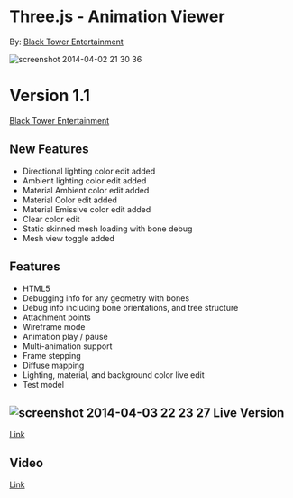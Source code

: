 Three.js - Animation Viewer
====================================
By: [Black Tower Entertainment](http://blacktowerentertainment.com/blog/)

![screenshot 2014-04-02 21 30 36](https://cloud.githubusercontent.com/assets/5099279/2599676/c3776bd0-bae8-11e3-9b36-acfb306c4280.png)

Version 1.1
====================
[Black Tower Entertainment](http://blacktowerentertainment.com/blog/)

New Features
-------------------------
- Directional lighting color edit added
- Ambient lighting color edit added
- Material Ambient color edit added
- Material Color edit added
- Material Emissive color edit added
- Clear color edit
- Static skinned mesh loading with bone debug
- Mesh view toggle added

Features
--------------------------
- HTML5
- Debugging info for any geometry with bones
- Debug info including bone orientations, and tree structure
- Attachment points
- Wireframe mode
- Animation play / pause
- Multi-animation support
- Frame stepping
- Diffuse mapping
- Lighting, material, and background color live edit
- Test model

![screenshot 2014-04-03 22 23 27](https://cloud.githubusercontent.com/assets/5099279/2612155/e5e33b96-bbb9-11e3-8c2f-2d6450056d32.png)
Live Version
--------------------------
[Link](http://blacktowerentertainment.com/tools/animationviewer.html)


Video
--------------------------
[Link](http://youtu.be/bA2glOT4mGM)
